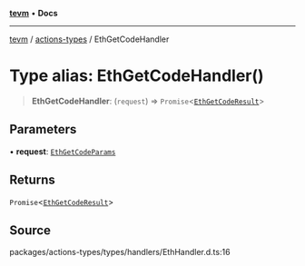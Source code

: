 [**tevm**](../../README.md) • **Docs**

***

[tevm](../../modules.md) / [actions-types](../README.md) / EthGetCodeHandler

# Type alias: EthGetCodeHandler()

> **EthGetCodeHandler**: (`request`) => `Promise`\<[`EthGetCodeResult`](EthGetCodeResult.md)\>

## Parameters

• **request**: [`EthGetCodeParams`](EthGetCodeParams.md)

## Returns

`Promise`\<[`EthGetCodeResult`](EthGetCodeResult.md)\>

## Source

packages/actions-types/types/handlers/EthHandler.d.ts:16
